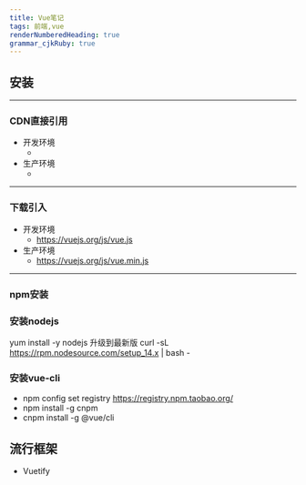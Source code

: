 ```yaml
---
title: Vue笔记
tags: 前端,vue
renderNumberedHeading: true
grammar_cjkRuby: true
---
```


## 安装


----------

### CDN直接引用

- 开发环境
	- <script src="https://cdn.jsdelivr.net/npm/vue/dist/vue.js"></script>
- 生产环境
	- <script src="https://cdn.jsdelivr.net/npm/vue@2.6.11"></script>

----------

### 下载引入

 - 开发环境
	 - https://vuejs.org/js/vue.js
 - 生产环境
	 - https://vuejs.org/js/vue.min.js


----------

### npm安装

### 安装nodejs
yum install -y nodejs
升级到最新版
curl -sL https://rpm.nodesource.com/setup_14.x | bash -

### 安装vue-cli

 - npm config set registry https://registry.npm.taobao.org/
 - npm install -g cnpm
 - cnpm install -g @vue/cli


## 流行框架
 - Vuetify

 
